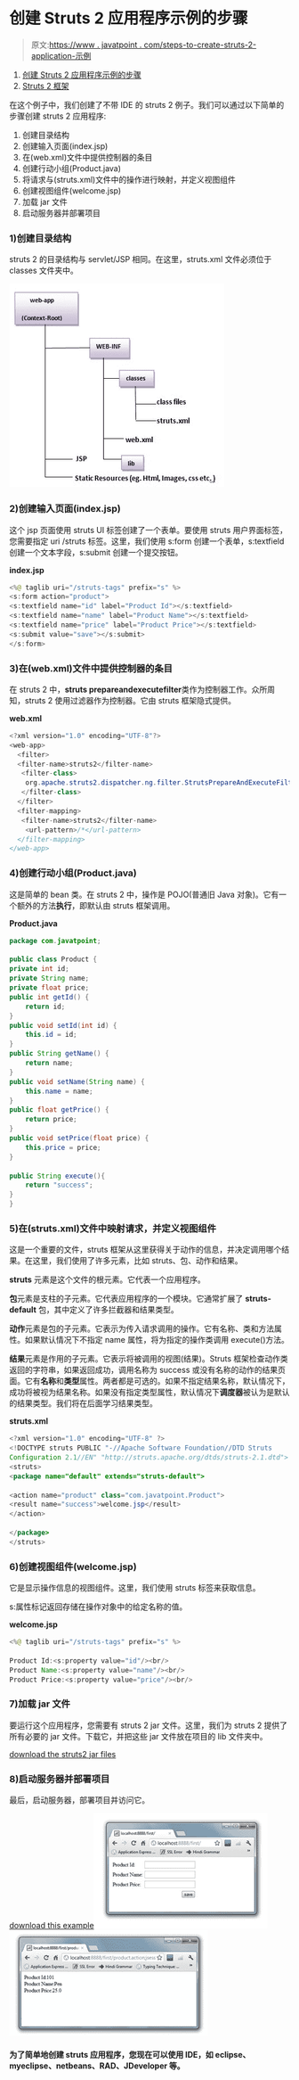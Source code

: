 # 创建 Struts 2 应用程序示例的步骤

> 原文:[https://www . javatpoint . com/steps-to-create-struts-2-application-示例](https://www.javatpoint.com/steps-to-create-struts-2-application-example)

1.  [创建 Struts 2 应用程序示例的步骤](#)
2.  [Struts 2 框架](#)

在这个例子中，我们创建了不带 IDE 的 struts 2 例子。我们可以通过以下简单的步骤创建 struts 2 应用程序:

1.  创建目录结构
2.  创建输入页面(index.jsp)
3.  在(web.xml)文件中提供控制器的条目
4.  创建行动小组(Product.java)
5.  将请求与(struts.xml)文件中的操作进行映射，并定义视图组件
6.  创建视图组件(welcome.jsp)
7.  加载 jar 文件
8.  启动服务器并部署项目

### 1)创建目录结构

struts 2 的目录结构与 servlet/JSP 相同。在这里，struts.xml 文件必须位于 classes 文件夹中。

![directory structure of struts 2 application](img/c78968f4240160179da73adead458ef8.png)

### 2)创建输入页面(index.jsp)

这个 jsp 页面使用 struts UI 标签创建了一个表单。要使用 struts 用户界面标签，您需要指定 uri /struts 标签。这里，我们使用 s:form 创建一个表单，s:textfield 创建一个文本字段，s:submit 创建一个提交按钮。

**index.jsp**

```java
<%@ taglib uri="/struts-tags" prefix="s" %>
<s:form action="product">
<s:textfield name="id" label="Product Id"></s:textfield>
<s:textfield name="name" label="Product Name"></s:textfield>
<s:textfield name="price" label="Product Price"></s:textfield>
<s:submit value="save"></s:submit>
</s:form>

```

### 3)在(web.xml)文件中提供控制器的条目

在 struts 2 中，**struts prepareandexecutefilter**类作为控制器工作。众所周知，struts 2 使用过滤器作为控制器。它由 struts 框架隐式提供。

**web.xml**

```java
<?xml version="1.0" encoding="UTF-8"?>
<web-app>
  <filter>
  <filter-name>struts2</filter-name>
   <filter-class>
    org.apache.struts2.dispatcher.ng.filter.StrutsPrepareAndExecuteFilter
   </filter-class>
  </filter>
  <filter-mapping>
   <filter-name>struts2</filter-name>
    <url-pattern>/*</url-pattern>
  </filter-mapping>
</web-app>

```

### 4)创建行动小组(Product.java)

这是简单的 bean 类。在 struts 2 中，操作是 POJO(普通旧 Java 对象)。它有一个额外的方法**执行**，即默认由 struts 框架调用。

**Product.java**

```java
package com.javatpoint;

public class Product {
private int id;
private String name;
private float price;
public int getId() {
	return id;
}
public void setId(int id) {
	this.id = id;
}
public String getName() {
	return name;
}
public void setName(String name) {
	this.name = name;
}
public float getPrice() {
	return price;
}
public void setPrice(float price) {
	this.price = price;
}

public String execute(){
	return "success";
}
}

```

### 5)在(struts.xml)文件中映射请求，并定义视图组件

这是一个重要的文件，struts 框架从这里获得关于动作的信息，并决定调用哪个结果。在这里，我们使用了许多元素，比如 struts、包、动作和结果。

**struts** 元素是这个文件的根元素。它代表一个应用程序。

**包**元素是支柱的子元素。它代表应用程序的一个模块。它通常扩展了 **struts-default** 包，其中定义了许多拦截器和结果类型。

**动作**元素是包的子元素。它表示为传入请求调用的操作。它有名称、类和方法属性。如果默认情况下不指定 name 属性，将为指定的操作类调用 execute()方法。

**结果**元素是作用的子元素。它表示将被调用的视图(结果)。Struts 框架检查动作类返回的字符串，如果返回成功，调用名称为 success 或没有名称的动作的结果页面。它有**名称**和**类型**属性。两者都是可选的。如果不指定结果名称，默认情况下，成功将被视为结果名称。如果没有指定类型属性，默认情况下**调度器**被认为是默认的结果类型。我们将在后面学习结果类型。

**struts.xml**

```java
<?xml version="1.0" encoding="UTF-8" ?>
<!DOCTYPE struts PUBLIC "-//Apache Software Foundation//DTD Struts
Configuration 2.1//EN" "http://struts.apache.org/dtds/struts-2.1.dtd">
<struts>
<package name="default" extends="struts-default">

<action name="product" class="com.javatpoint.Product">
<result name="success">welcome.jsp</result>
</action>

</package>
</struts>    

```

### 6)创建视图组件(welcome.jsp)

它是显示操作信息的视图组件。这里，我们使用 struts 标签来获取信息。

s:属性标记返回存储在操作对象中的给定名称的值。

**welcome.jsp**

```java
<%@ taglib uri="/struts-tags" prefix="s" %>

Product Id:<s:property value="id"/><br/>
Product Name:<s:property value="name"/><br/>
Product Price:<s:property value="price"/><br/>

```

### 7)加载 jar 文件

要运行这个应用程序，您需要有 struts 2 jar 文件。这里，我们为 struts 2 提供了所有必要的 jar 文件。下载它，并把这些 jar 文件放在项目的 lib 文件夹中。

[download the struts2 jar files](https://static.javatpoint.com/src/st/struts2jars.zip)

### 8)启动服务器并部署项目

最后，启动服务器，部署项目并访问它。

[download this example](https://static.javatpoint.com/src/st/firststruts.zip)![struts 2 example output](img/9de821e7447dcfff446ffca2acb5d76b.png)
![struts 2 example](img/6c21bb9647b7163a503482b1a9a5f393.png)

#### 为了简单地创建 struts 应用程序，您现在可以使用 IDE，如 eclipse、myeclipse、netbeans、RAD、JDeveloper 等。